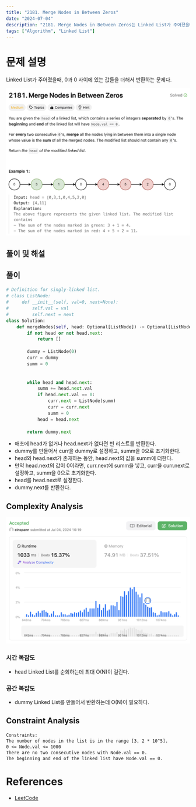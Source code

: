 ```yaml
---
title: "2181. Merge Nodes in Between Zeros"
date: "2024-07-04"
description: "2181. Merge Nodes in Between Zeros는 Linked List가 주어졌을때, 0과 0 사이에 있는 값들을 더해서 반환하는 문제다."
tags: ["Algorithm", "Linked List"]
---
```


# 문제 설명
Linked List가 주어졌을때, 0과 0 사이에 있는 값들을 더해서 반환하는 문제다.

![2181](../../../images/LEET/2181/2181.png) 

## 풀이 및 해설

## 풀이
```python
# Definition for singly-linked list.
# class ListNode:
#     def __init__(self, val=0, next=None):
#         self.val = val
#         self.next = next
class Solution:
    def mergeNodes(self, head: Optional[ListNode]) -> Optional[ListNode]:
        if not head or not head.next:
            return []

        dummy = ListNode(0)
        curr = dummy
        summ = 0

        
        while head and head.next:
            summ += head.next.val
            if head.next.val == 0:
                curr.next = ListNode(summ)
                curr = curr.next
                summ = 0
            head = head.next
        
        return dummy.next
```
- 애초에 head가 없거나 head.next가 없다면 빈 리스트를 반환한다.
- dummy를 만들어서 curr을 dummy로 설정하고, summ을 0으로 초기화한다.
- head와 head.next가 존재하는 동안, head.next의 값을 summ에 더한다.
- 만약 head.next의 값이 0이라면, curr.next에 summ을 넣고, curr을 curr.next로 설정하고, summ을 0으로 초기화한다.
- head를 head.next로 설정한다.
- dummy.next를 반환한다.

## Complexity Analysis

![tc](../../../images/LEET/2181/tc.png)

### 시간 복잡도
- head Linked List를 순회하는데 최대 O(N)이 걸린다.

### 공간 복잡도
- dummy Linked List를 만들어서 반환하는데 O(N)이 필요하다.

## Constraint Analysis
```
Constraints:
The number of nodes in the list is in the range [3, 2 * 10^5].
0 <= Node.val <= 1000
There are no two consecutive nodes with Node.val == 0.
The beginning and end of the linked list have Node.val == 0.
```

# References
- [LeetCode](https://leetcode.com/problems/merge-nodes-in-between-zeros/)